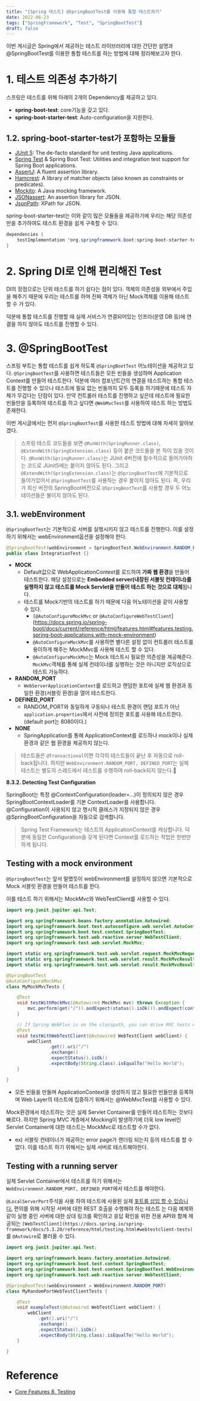 ```yaml
---
title: "[Spring 테스트] @SpringBootTest를 이용해 통합 테스트하기"
date: 2022-06-23
tags: ["SpringFramework", "Test", "SpringBootTest"]
draft: false
---
```


이번 게시글은 Spring에서 제공하는 테스트 라이브러리에 대한 간단한 설명과 @SpringBootTest를 이용한 통합 테스트를 하는 방법에 대해 정리해보고자 한다.

# 1. 테스트 의존성 추가하기

스프링은 테스트를 위해 아래의 2개의 Dependency를 제공하고 있다.

- **spring-boot-test**: core기능을 갖고 있다.
- **spring-boot-starter-test**: Auto-configuration을 지원한다.

## 1.2. spring-boot-starter-test가 포함하는 모듈들

- [JUnit 5](https://junit.org/junit5/): The de-facto standard for unit testing Java applications.
- [Spring Test](https://docs.spring.io/spring-framework/docs/5.3.20/reference/html/testing.html#integration-testing) & Spring Boot Test: Utilities and integration test support for Spring Boot applications.
- [AssertJ](https://assertj.github.io/doc/): A fluent assertion library.
- [Hamcrest](https://github.com/hamcrest/JavaHamcrest): A library of matcher objects (also known as constraints or predicates).
- [Mockito](https://site.mockito.org/): A Java mocking framework.
- [JSONassert](https://github.com/skyscreamer/JSONassert): An assertion library for JSON.
- [JsonPath](https://github.com/jayway/JsonPath): XPath for JSON.

spring-boot-starter-test는 이와 같이 많은 모듈들을 제공하기에 우리는 해당 의존성만을 추가하여도 테스트 환경을 쉽게 구축할 수 있다.

```java
dependencies {
    testImplementation 'org.springframework.boot:spring-boot-starter-test'
}
```

# 2. Spring DI로 인해 편리해진 Test

DI의 장점으로는 단위 테스트를 하기 쉽다는 점이 있다. 객체의 의존성을 외부에서 주입을 해주기 때문에 우리는 테스트를 하며 진짜 객체가 아닌 Mock객체를 이용해 테스트 할 수 가 있다.

덕분에 통합 테스트를 진행할 때 실제 서비스가 연결되어있는 인프라(운영 DB 등)에 연결을 하지 않아도 테스트를 진행할 수 있다.

# 3. @SpringBootTest

스프링 부트는 통합 테스트를 쉽게 하도록 `@SpringBootTest` 어노테이션을 제공하고 있다. `@SpringBootTest`를 사용하면 테스트들은 모든 빈들을 생성하며 Application Context를 만들어 테스트한다. 덕분에 여러 컴포넌트간의 연결을 테스트하는 통합 테스트를 진행할 수 있으나 테스트에 필요 없는 빈들까지 모두 등록을 하기때문에 테스트 자체가 무겁다는 단점이 있다. 만약 컨트롤러 테스트를 진행하고 싶은데 테스트에 필요한 빈들만을 등록하여 테스트를 하고 싶다면 `@WebMvcTest`를 사용하여 테스트 하는 방법도 존재한다.

이번 게시글에서는 먼저 `@SpringBootTest`를 사용한 테스트 방법에 대해 자세히 알아보겠다.

> 스프링 테스트 코드들을 보면 `@RunWith(SpringRunner.class)`, `@ExtendWith(SpringExtension.class)` 등이 붙은 코드들을 본 적이 있을 것이다. `@RunWith(SpringRunner.class)`는 JUnit 4버전에 필수적으로 들어가야하는 코드로 JUnit5에는 붙이지 않아도 된다. 그리고 `@ExtendWith(SpringExtension.class)`는 `@SpringBootTest`에 기본적으로 들어가있어서 `@SpringBootTest`를 사용하는 경우 붙이지 않아도 된다.
> 즉, 우리가 최신 버전의 SpringBoot버전으로 `@SpringBootTest`를 사용할 경우 두 어노테이션들은 불이지 않아도 된다.

## 3.1. webEnvironment

`@SpringBootTest`는 기본적으로 서버를 실행시키지 않고 테스트를 진행한다. 이를 설정하기 위해서는 webEnvironment옵션을 설정해야 한다.

```java
@SpringBootTest(webEnvironment = SpringBootTest.WebEnvironment.RANDOM_PORT)
public class IntegrationTest {}
```

- **MOCK**
  - Default값으로 WebApplicationContext를 로드하여 **가짜 웹 환경**을 만들어 테스트한다. 해당 설정으로는 **Embedded server(내장된 서블릿 컨테이너)를 실행하지 않고 테스트를 Mock Servlet을 만들어 테스트 하는 것으로 대체**됩니다.
  - 테스트를 Mock기반의 테스트를 하기 때문에 다음 어노테이션을 같이 사용할 수 있다.
    - `[@AutoConfigureMockMvc` or `@AutoConfigureWebTestClient`](https://docs.spring.io/spring-boot/docs/current/reference/html/features.html#features.testing.spring-boot-applications.with-mock-environment)
    - `@AutoConfigureMockMvc`를 사용하면 별다른 설정 없이 컨트롤러 테스트를 용이하게 해주는 MockMvc를 사용해 테스트 할 수 있다.
    - `@AutoConfigureMockMvc`는 Mock 테스트시 필요한 의존성을 제공해준다. `MockMvc`객체를 통해 실제 컨테이너를 실행하는 것은 아니지만 로직상으로 테스트 가능하다.
- **RANDOM_PORT**
  - `WebServerApplicationContext`를 로드하고 랜덤한 포트에 실제 웹 환경과 동일한 환경(서블릿 환경)을 열어 테스트한다.
- **DEFINED_PORT**
  - RANDOM_PORT와 동일하게 구동되나 테스트 환경이 랜덤 포트가 아닌 `application.properties`에서 사전에 정의한 포트를 사용해 테스트한다. (default port는 8080이다.)
- **NONE**
  - SpringApplication를 통해 ApplicationContext를 로드하나 mock이나 실제 환경과 같은 웹 환경을 제공하지 않는다.

> 테스트들은 `@Transactional`이면 각각의 테스트들이 끝난 후 자동으로 roll-back됩니다. 하지만 `WebEnvironment.RANDOM_PORT, DEFINED_PORT`는 실제 테스트는 별도의 스레드에서 테스트를 수행하여 roll-back되지 않는다.🤡

**8.3.2. Detecting Test Configuration**

SpringBoot는 특정 @ContextConfiguration(loader=...)이 정의되지 않은 경우 SpringBootContextLoader를 기본 ContextLoader를 사용합니다. @Configuration이 사용되지 않고 명시적 클래스가 지정되지 않은 경우 @SpringBootConfiguration을 자동으로 검색합니다.

> Spring Test Framework는 테스트의 ApplicationContext를 캐싱합니다. 덕분에 동일한 Configuration을 갖게 된다면 Context를 로드하는 작업은 한번만 하게 됩니다.

## **Testing with a mock environment**

`@SpringBootTest`는 앞서 말했듯이 webEnvironment를 설정하지 않으면 기본적으로 Mock 서블릿 환경을 만들어 테스트를 한다.

이를 테스트 하기 위해서는 MockMvc와 WebTestClient를 사용할 수 있다.

```java
import org.junit.jupiter.api.Test;

import org.springframework.beans.factory.annotation.Autowired;
import org.springframework.boot.test.autoconfigure.web.servlet.AutoConfigureMockMvc;
import org.springframework.boot.test.context.SpringBootTest;
import org.springframework.test.web.reactive.server.WebTestClient;
import org.springframework.test.web.servlet.MockMvc;

import static org.springframework.test.web.servlet.request.MockMvcRequestBuilders.get;
import static org.springframework.test.web.servlet.result.MockMvcResultMatchers.content;
import static org.springframework.test.web.servlet.result.MockMvcResultMatchers.status;

@SpringBootTest
@AutoConfigureMockMvc
class MyMockMvcTests {

    @Test
    void testWithMockMvc(@Autowired MockMvc mvc) throws Exception {
        mvc.perform(get("/")).andExpect(status().isOk()).andExpect(content().string("Hello World"));
    }

    // If Spring WebFlux is on the classpath, you can drive MVC tests with a WebTestClient
    @Test
    void testWithWebTestClient(@Autowired WebTestClient webClient) {
        webClient
                .get().uri("/")
                .exchange()
                .expectStatus().isOk()
                .expectBody(String.class).isEqualTo("Hello World");
    }

}
```

- 모든 빈들을 만들며 ApplicationContext을 생성하지 않고 필요한 빈들만을 등록하며 Web Layer의 테스트에 집중하기 위해서는 @WebMvcTest를 사용할 수 있다.

Mock환경에서 테스트하는 것은 실제 Servlet Container를 만들어 테스트하는 것보다 빠르다. 하지만 Spring MVC 계층에서 Mocking이 발생하기에 더욱 low level인 Servlet Container에 대한 테스트는 MockMvc로 테스트할 수가 없다.

- ex) 서블릿 컨테이너가 제공하는 error page가 랜더링 되는지 등의 테스트를 할 수 없다. 이를 테스트 하기 위해서는 실제 서버로 테스트해야한다.

## **Testing with a running server**

실제 Servlet Container에서 테스트를 하기 위해서는 `WebEnvironment.RANDOM_PORT, DEFINED_PORT`에서 테스트를 해야한다.

`@LocalServerPort`주석을 사용 하여 테스트에 사용된 실제 [포트를 삽입 할 수 있습니다.](https://docs.spring.io/spring-boot/docs/current/reference/html/howto.html#howto.webserver.discover-port) 편의를 위해 시작된 서버에 대한 REST 호출을 수행해야 하는 테스트 는 다음 예제와 같이 실행 중인 서버에 대한 상대 링크를 확인하고 응답 확인을 위한 전용 API와 함께 제공되는 `[WebTestClient](https://docs.spring.io/spring-framework/docs/5.3.20/reference/html/testing.html#webtestclient-tests)` 를 `@Autowire`로 불러올 수 있다.

```java
import org.junit.jupiter.api.Test;

import org.springframework.beans.factory.annotation.Autowired;
import org.springframework.boot.test.context.SpringBootTest;
import org.springframework.boot.test.context.SpringBootTest.WebEnvironment;
import org.springframework.test.web.reactive.server.WebTestClient;

@SpringBootTest(webEnvironment = WebEnvironment.RANDOM_PORT)
class MyRandomPortWebTestClientTests {

    @Test
    void exampleTest(@Autowired WebTestClient webClient) {
        webClient
            .get().uri("/")
            .exchange()
            .expectStatus().isOk()
            .expectBody(String.class).isEqualTo("Hello World");
    }

}
```

# Reference

- [Core Features 8. Testing](https://docs.spring.io/spring-boot/docs/current/reference/html/features.html#features.testing)
